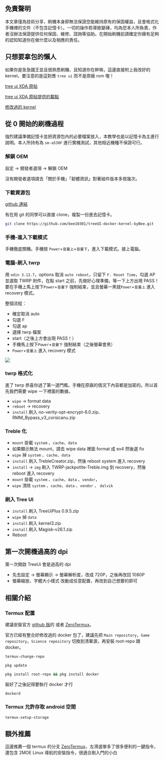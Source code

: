 ## 免責聲明

本文章僅為技術分享，刷機本身即無法保證您能維持原有的保固權益，且會格式化手機裡的文件（不包含記憶卡）。一切的操作若導致變磚，均為您本人所負責，作者沒辦法保證提供任何保固、維修、諮詢等協助。在開始刷機前請確定你擁有足夠的認知知道你在做什麼以及相應的責任。

## 只想要拿包的懶人

如果你是急急國王並且很熟悉刷機、且知道你在幹嘛，這邊直接附上我改好的 kernel，要注意的是這對應 `tree ui` 而不是原廠 rom 喔！

[tree ui XDA 原帖](https://u.bee.moe/43Vp5RD)

[tree ui XDA 原帖提供的載點](https://u.bee.moe/441LLj1)

[修改過的 kernel](https://github.com/bee10301/treeUI-docker-kernel-byBee/blob/main/kernel3.zip)


## 從 0 開始的刷機過程

強烈建議準備記憶卡並把資源包內的必要檔案放入，本教學也是以記憶卡為主進行說明。本人所持有為 `sm-a530F` 進行實機測試，其他相近機種不保證可行。

### 解鎖 OEM

設定 → 開發者選項 → 解鎖 OEM

沒有開發者選項請去「關於手機」「韌體資訊」對著組件版本多按幾次。

### 下載資源包

[github 連結](https://github.com/bee10301/treeUI-docker-kernel-byBee.git)

有在用 git 的同學可以直接 clone，複製一份進去記憶卡。

```bash
git clone https://github.com/bee10301/treeUI-docker-kernel-byBee.git
```

### 手機-進入下載模式

手機徹底關機。手機按 `Power`+`音量上`+`音量下`，進入下載模式。接上電腦。

### 電腦-刷入 twrp

用 `odin 3.12.7`，options 取消 `auto reboot`，只留下 `F. Reset Time`，勾選 AP 並選取 TWRP 附件，在點 start 之前，先做好心理準備，等一下上方出現 PASS！要在手機上馬上按下`Power`+`音量下` 強制結束，並且螢幕一黑就`Power`+`音量上` 進入 recovery 模式。

整個流程：

- 確定取消 auto
- 勾選 F
- 勾選 ap
- 選擇 twrp 檔案
- start（之後上方會出現 PASS！）
- 手機馬上按下`Power`+`音量下` 強制結束（之後螢幕會黑）
- `Power`+`音量上` 進入 recovery 模式

![](https://i.imgur.com/8RRtmFI.png)

### twrp 格式化

進了 twrp 恭喜你過了第一道門檻。手機在原廠的情況下內容都是加密的。所以首先我們需要 wipe 一下裡面的數據。

- `wipe` → format data
- `reboot` → recovery
- `install` 刷入 no-verity-opt-encrypt-6.0.zip、RMM_Bypass_v3_corsicanu.zip

### Treble 化

- `mount` 掛載 `system` 、`cache`、`data`
- 如果顯示無法 mount，請去 wipe data 裡面 format 成 ex4 然後選 fix
- `wipe` 掉 `system` 、`cache`、`data`
- `install` 刷入 TrebleCreator.zip，然後 reboot system 進入 recovery
- `install` → `img` 刷入 TWRP-jackpotlte-Treble.img 到 recovery，然後 reboot 進入 recovery
- `mount` 掛載 `system` 、`cache`、`data` 、`vendor`，
- `wipe` 清除 `system` 、`cache`、`data` 、`vendor` 、 `dalvik`

### 刷入 Tree UI

- `install` 刷入 TreeUiPlus 0.9.5.zip
- `wipe` 掉 `data`
- `install` 刷入 kernel3.zip
- `install` 刷入 Magisk-v26.1.zip
- Reboot

## 第一次開機過高的 dpi

第一次開啟 TreeUi 會是過高的 dpi

- 先去設定 → 螢幕顯示 → 螢幕解析度，改成 720P，之後再改回 1080P
- 螢幕縮放、字體大小樣式 改動成任意配置，再改到自己想要的即可

## 相關介紹

### Termux 配置

建議安裝官方 [github 版](https://github.com/termux/termux-app/releases)的 或者 [ZeroTermux](https://github.com/hanxinhao000/ZeroTermux)。

官方已經有整合好修改過的 docker 包了，建議先把 `Main repository`，`Game repository`，`Science repository` 切換到清華源，再安裝 root-repo 跟 docker。

```bash title="切換源" showLineNumbers
termux-change-repo
```

```bash title="更新資源" showLineNumbers
pkg update
```

```bash title="安裝root跟docker包" showLineNumbers
pkg install root-repo && pkg install docker
```

裝好了之後記得要執行 docker 才行

```bash title="termux" showLineNumbers
dockerd
```

### Termux 允許存取 android 空間

```bash title="用來方便存取檔案" showLineNumbers
termux-setup-storage
```

## 額外推薦

這邊推薦一個 termux 的分支 [ZeroTermux](https://github.com/hanxinhao000/ZeroTermux)，左滑選單多了很多便利的一鍵指令，還包含 2MOE Linux 導航的安裝指令，很適合剛入門的小白

